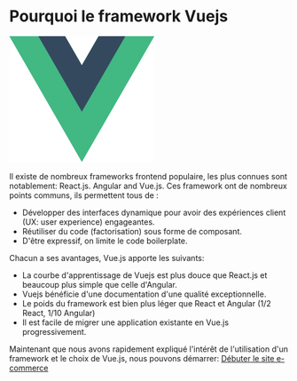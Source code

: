 # Pourquoi le framework Vuejs

![Vuejs logo](../../global/assets/images/vuejs_logo.svg)

Il existe de nombreux frameworks frontend populaire, les plus connues sont notablement: React.js. Angular and Vue.js. Ces framework ont de nombreux points communs, ils permettent tous de :

- Développer des interfaces dynamique pour avoir des expériences client (UX: user experience) engageantes.
- Réutiliser du code (factorisation) sous forme de composant.
- D'être expressif, on limite le code boilerplate.

Chacun a ses avantages, Vue.js apporte les suivants:

- La courbe d'apprentissage de Vuejs est plus douce que React.js et beaucoup plus simple que celle d'Angular.
- Vuejs bénéficie d'une documentation d'une qualité exceptionnelle.
- Le poids du framework est bien plus léger que React et Angular (1/2 React, 1/10 Angular)
- Il est facile de migrer une application existante en Vue.js progressivement.

Maintenant que nous avons rapidement expliqué l'intérêt de l'utilisation d'un framework et le choix de Vue.js, nous pouvons démarrer: [Débuter le site e-commerce](../startingTheProject/README.md)

